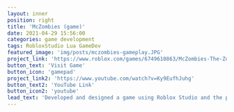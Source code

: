 ```yaml
---
layout: inner
position: right
title: 'McZombies (game)'
date: 2021-04-29 15:56:00
categories: game development
tags: RobloxStudio Lua GameDev
featured_image: 'img/posts/mczombies-gameplay.JPG'
project_link: 'https://www.roblox.com/games/6749610863/McZombies-The-Zombies-of-McDonalds'
button_text: 'Visit Game'
button_icon: 'gamepad'
project_link2: 'https://www.youtube.com/watch?v=Ky9EufhJuhg'
button_text2: 'YouTube Link'
button_icon2: 'youtube'
lead_text: 'Developed and designed a game using Roblox Studio and the programming language Lua'
---
```

